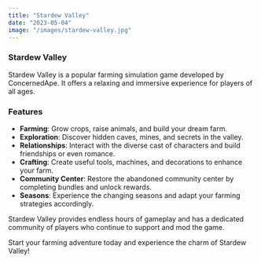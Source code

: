 ```yaml
---
title: "Stardew Valley"
date: "2023-05-04"
image: "/images/stardew-valley.jpg"
---
```


### Stardew Valley

Stardew Valley is a popular farming simulation game developed by ConcernedApe. It offers a relaxing and immersive experience for players of all ages.

### Features

- **Farming**: Grow crops, raise animals, and build your dream farm.
- **Exploration**: Discover hidden caves, mines, and secrets in the valley.
- **Relationships**: Interact with the diverse cast of characters and build friendships or even romance.
- **Crafting**: Create useful tools, machines, and decorations to enhance your farm.
- **Community Center**: Restore the abandoned community center by completing bundles and unlock rewards.
- **Seasons**: Experience the changing seasons and adapt your farming strategies accordingly.

Stardew Valley provides endless hours of gameplay and has a dedicated community of players who continue to support and mod the game.

Start your farming adventure today and experience the charm of Stardew Valley!

